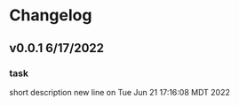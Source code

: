 # Changelog

## v0.0.1 6/17/2022

### task

short description
new line on Tue Jun 21 17:16:08 MDT 2022
